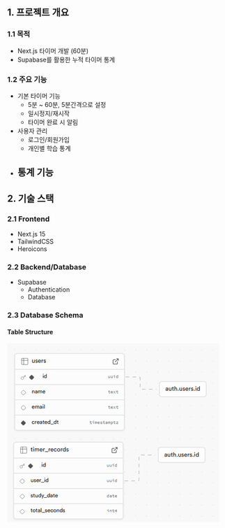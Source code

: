 ## 1. 프로젝트 개요

### 1.1 목적
- Next.js 타이머 개발 (60분)
- Supabase를 활용한 누적 타이머 통계

### 1.2 주요 기능
- 기본 타이머 기능 
    - 5분 ~ 60분, 5분간격으로 설정
    - 일시정지/재시작
    - 타이머 완료 시 알림
- 사용자 관리
    - 로그인/회원가입
    - 개인별 학습 통계
- 통계 기능
    - 

## 2. 기술 스택

### 2.1 Frontend
- Next.js 15
- TailwindCSS
- Heroicons

### 2.2 Backend/Database
- Supabase
    - Authentication
    - Database

### 2.3 Database Schema 

#### Table Structure
![Timer Table Structure](./image/schema.png)